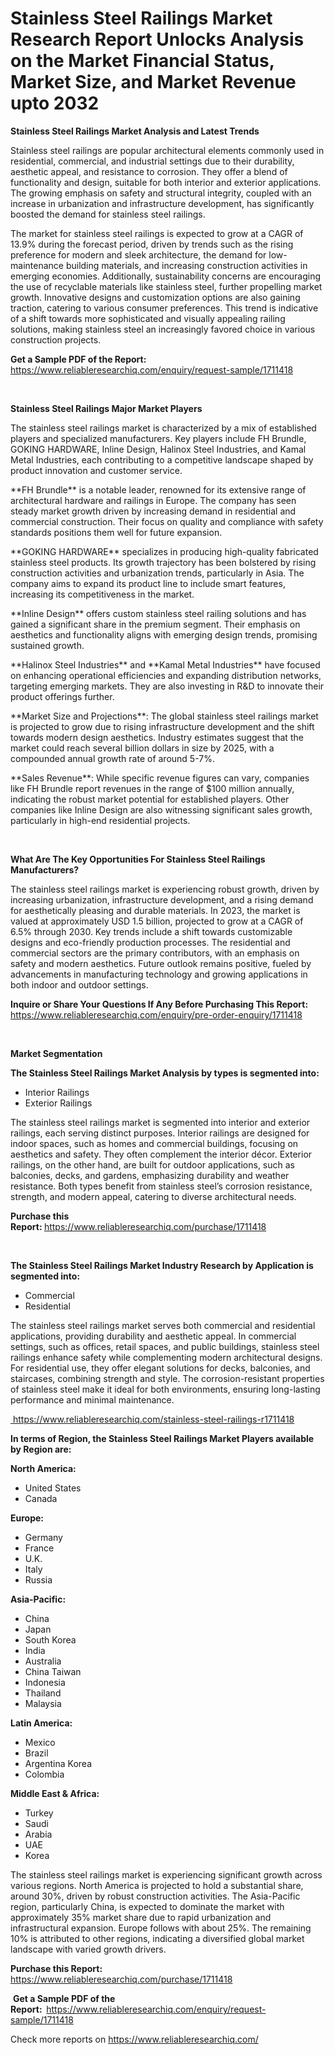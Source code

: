 <p><h1>Stainless Steel Railings Market Research Report Unlocks Analysis on the Market Financial Status, Market Size, and Market Revenue upto 2032</h1></p><p><strong>Stainless Steel Railings Market Analysis and Latest Trends</strong></p>
<p><p>Stainless steel railings are popular architectural elements commonly used in residential, commercial, and industrial settings due to their durability, aesthetic appeal, and resistance to corrosion. They offer a blend of functionality and design, suitable for both interior and exterior applications. The growing emphasis on safety and structural integrity, coupled with an increase in urbanization and infrastructure development, has significantly boosted the demand for stainless steel railings.</p><p>The market for stainless steel railings is expected to grow at a CAGR of 13.9% during the forecast period, driven by trends such as the rising preference for modern and sleek architecture, the demand for low-maintenance building materials, and increasing construction activities in emerging economies. Additionally, sustainability concerns are encouraging the use of recyclable materials like stainless steel, further propelling market growth. Innovative designs and customization options are also gaining traction, catering to various consumer preferences. This trend is indicative of a shift towards more sophisticated and visually appealing railing solutions, making stainless steel an increasingly favored choice in various construction projects.</p></p>
<p><strong>Get a Sample PDF of the Report:&nbsp;</strong> <a href="https://www.reliableresearchiq.com/enquiry/request-sample/1711418?utm_campaign=123&utm_medium=2&utm_source=Github&utm_content=ia&utm_term=30012025&utm_id=stainless-steel-railings">https://www.reliableresearchiq.com/enquiry/request-sample/1711418</a></p>
<p>&nbsp;</p>
<p><strong>Stainless Steel Railings Major Market Players</strong></p>
<p><p>The stainless steel railings market is characterized by a mix of established players and specialized manufacturers. Key players include FH Brundle, GOKING HARDWARE, Inline Design, Halinox Steel Industries, and Kamal Metal Industries, each contributing to a competitive landscape shaped by product innovation and customer service.</p><p>**FH Brundle** is a notable leader, renowned for its extensive range of architectural hardware and railings in Europe. The company has seen steady market growth driven by increasing demand in residential and commercial construction. Their focus on quality and compliance with safety standards positions them well for future expansion.</p><p>**GOKING HARDWARE** specializes in producing high-quality fabricated stainless steel products. Its growth trajectory has been bolstered by rising construction activities and urbanization trends, particularly in Asia. The company aims to expand its product line to include smart features, increasing its competitiveness in the market.</p><p>**Inline Design** offers custom stainless steel railing solutions and has gained a significant share in the premium segment. Their emphasis on aesthetics and functionality aligns with emerging design trends, promising sustained growth.</p><p>**Halinox Steel Industries** and **Kamal Metal Industries** have focused on enhancing operational efficiencies and expanding distribution networks, targeting emerging markets. They are also investing in R&D to innovate their product offerings further.</p><p>**Market Size and Projections**: The global stainless steel railings market is projected to grow due to rising infrastructure development and the shift towards modern design aesthetics. Industry estimates suggest that the market could reach several billion dollars in size by 2025, with a compounded annual growth rate of around 5-7%.</p><p>**Sales Revenue**: While specific revenue figures can vary, companies like FH Brundle report revenues in the range of $100 million annually, indicating the robust market potential for established players. Other companies like Inline Design are also witnessing significant sales growth, particularly in high-end residential projects.</p></p>
<p>&nbsp;</p>
<p><strong>What Are The Key Opportunities For Stainless Steel Railings Manufacturers?</strong></p>
<p><p>The stainless steel railings market is experiencing robust growth, driven by increasing urbanization, infrastructure development, and a rising demand for aesthetically pleasing and durable materials. In 2023, the market is valued at approximately USD 1.5 billion, projected to grow at a CAGR of 6.5% through 2030. Key trends include a shift towards customizable designs and eco-friendly production processes. The residential and commercial sectors are the primary contributors, with an emphasis on safety and modern aesthetics. Future outlook remains positive, fueled by advancements in manufacturing technology and growing applications in both indoor and outdoor settings.</p></p>
<p><strong>Inquire or Share Your Questions If Any Before Purchasing This Report:</strong> <a href="https://www.reliableresearchiq.com/enquiry/pre-order-enquiry/1711418?utm_campaign=123&utm_medium=2&utm_source=Github&utm_content=ia&utm_term=30012025&utm_id=stainless-steel-railings">https://www.reliableresearchiq.com/enquiry/pre-order-enquiry/1711418</a></p>
<p>&nbsp;</p>
<p><strong>Market Segmentation</strong></p>
<p><strong>The Stainless Steel Railings Market Analysis by types is segmented into:</strong></p>
<p><ul><li>Interior Railings</li><li>Exterior Railings</li></ul></p>
<p><p>The stainless steel railings market is segmented into interior and exterior railings, each serving distinct purposes. Interior railings are designed for indoor spaces, such as homes and commercial buildings, focusing on aesthetics and safety. They often complement the interior décor. Exterior railings, on the other hand, are built for outdoor applications, such as balconies, decks, and gardens, emphasizing durability and weather resistance. Both types benefit from stainless steel’s corrosion resistance, strength, and modern appeal, catering to diverse architectural needs.</p></p>
<p><strong>Purchase this Report:&nbsp;</strong><a href="https://www.reliableresearchiq.com/purchase/1711418?utm_campaign=123&utm_medium=2&utm_source=Github&utm_content=ia&utm_term=30012025&utm_id=stainless-steel-railings">https://www.reliableresearchiq.com/purchase/1711418</a></p>
<p>&nbsp;</p>
<p><strong>The Stainless Steel Railings Market Industry Research by Application is segmented into:</strong></p>
<p><ul><li>Commercial</li><li>Residential</li></ul></p>
<p><p>The stainless steel railings market serves both commercial and residential applications, providing durability and aesthetic appeal. In commercial settings, such as offices, retail spaces, and public buildings, stainless steel railings enhance safety while complementing modern architectural designs. For residential use, they offer elegant solutions for decks, balconies, and staircases, combining strength and style. The corrosion-resistant properties of stainless steel make it ideal for both environments, ensuring long-lasting performance and minimal maintenance.</p></p>
<p><a href="https://www.reliableresearchiq.com/stainless-steel-railings-r1711418?utm_campaign=123&utm_medium=2&utm_source=Github&utm_content=ia&utm_term=30012025&utm_id=stainless-steel-railings">&nbsp;https://www.reliableresearchiq.com/stainless-steel-railings-r1711418</a></p>
<p><strong>In terms of Region, the Stainless Steel Railings Market Players available by Region are:</strong></p>
<p>
    <p> <strong> North America: </strong>
        <ul>
            <li>United States</li>
            <li>Canada</li>
        </ul>
        </p> 
    <p> <strong> Europe: </strong>
        <ul>
            <li>Germany</li>
            <li>France</li>
            <li>U.K.</li>
            <li>Italy</li>
            <li>Russia</li>
        </ul>
        </p> 
    <p> <strong> Asia-Pacific: </strong>
        <ul>
            <li>China</li>
            <li>Japan</li>
            <li>South Korea</li>
            <li>India</li>
            <li>Australia</li>
            <li>China Taiwan</li>
            <li>Indonesia</li>
            <li>Thailand</li>
            <li>Malaysia</li>
        </ul>
        </p> 
    <p> <strong> Latin America: </strong>
        <ul>
            <li>Mexico</li>
            <li>Brazil</li>
            <li>Argentina Korea</li>
            <li>Colombia</li>
        </ul>
        </p> 
    <p> <strong> Middle East & Africa: </strong>
        <ul>
            <li>Turkey</li>
            <li>Saudi</li>
            <li>Arabia</li>
            <li>UAE</li>
            <li>Korea</li>
        </ul>
    </p>
    </p>
<p><p>The stainless steel railings market is experiencing significant growth across various regions. North America is projected to hold a substantial share, around 30%, driven by robust construction activities. The Asia-Pacific region, particularly China, is expected to dominate the market with approximately 35% market share due to rapid urbanization and infrastructural expansion. Europe follows with about 25%. The remaining 10% is attributed to other regions, indicating a diversified global market landscape with varied growth drivers.</p></p>
<p><strong>Purchase this Report: </strong><a href="https://www.reliableresearchiq.com/purchase/1711418?utm_campaign=123&utm_medium=2&utm_source=Github&utm_content=ia&utm_term=30012025&utm_id=stainless-steel-railings">https://www.reliableresearchiq.com/purchase/1711418</a></p>
<p>&nbsp;<strong>Get a Sample PDF of the Report:&nbsp;&nbsp;</strong><a href="https://www.reliableresearchiq.com/enquiry/request-sample/1711418?utm_campaign=123&utm_medium=2&utm_source=Github&utm_content=ia&utm_term=30012025&utm_id=stainless-steel-railings">https://www.reliableresearchiq.com/enquiry/request-sample/1711418</a></p>
<p><strong></strong></p>
<p>Check more reports on <a href="https://www.reliableresearchiq.com/?utm_campaign=123&utm_medium=2&utm_source=Github&utm_content=ia&utm_term=30012025&utm_id=stainless-steel-railings">https://www.reliableresearchiq.com/</a></p>